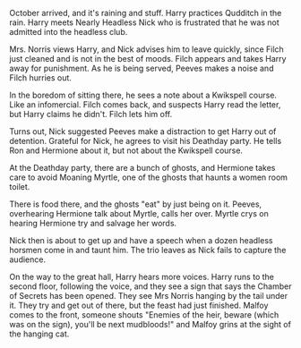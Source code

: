 October arrived, and it's raining and stuff. Harry practices Qudditch in the
rain. Harry meets Nearly Headless Nick who is frustrated that he was not
admitted into the headless club.

Mrs. Norris views Harry, and Nick advises him to leave quickly, since Filch
just cleaned and is not in the best of moods. Filch appears and takes Harry
away for punishment. As he is being served, Peeves makes a noise and Filch
hurries out.

In the boredom of sitting there, he sees a note about a Kwikspell course. Like
an infomercial. Filch comes back, and suspects Harry read the letter, but Harry
claims he didn't. Filch lets him off.

Turns out, Nick suggested Peeves make a distraction to get Harry out of
detention. Grateful for Nick, he agrees to visit his Deathday party. He tells
Ron and Hermione about it, but not about the Kwikspell course.

At the Deathday party, there are a bunch of ghosts, and Hermione takes care to
avoid Moaning Myrtle, one of the ghosts that haunts a women room toilet.

There is food there, and the ghosts "eat" by just being on it. Peeves,
overhearing Hermione talk about Myrtle, calls her over. Myrtle crys on hearing
Hermione try and salvage her words.

Nick then is about to get up and have a speech when a dozen headless horsmen
come in and taunt him. The trio leaves as Nick fails to capture the audience.

On the way to the great hall, Harry hears more voices. Harry runs to the second
floor, following the voice, and they see a sign that says the Chamber of
Secrets has been opened. They see Mrs Norris hanging by the tail under it. They
try and get out of there, but the feast had just finished. Malfoy comes to the
front, someone shouts "Enemies of the heir, beware (which was on the sign),
you'll be next mudbloods!" and Malfoy grins at the sight of the hanging cat.

